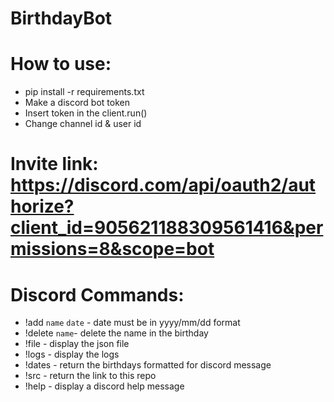 # BirthdayBot
# How to use: 
- pip install -r requirements.txt
- Make a discord bot token
- Insert token in the client.run()
- Change channel id & user id 
# Invite link: https://discord.com/api/oauth2/authorize?client_id=905621188309561416&permissions=8&scope=bot 
# Discord Commands:
- !add `name` `date` - date must be in yyyy/mm/dd format 
- !delete `name`- delete the name in the birthday 
- !file  - display the json file 
- !logs - display the logs 
- !dates - return the birthdays formatted for discord message 
- !src - return the link to this repo 
- !help - display a discord help message 